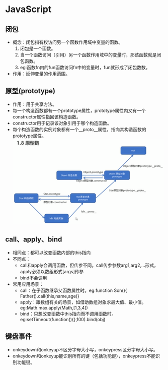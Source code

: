 # JavaScript

## 闭包

- 概念：闭包指有权访问另一个函数作用域中变量的函数。
  1. 闭包是一个函数。
  2. 当一个函数访问（引用）另一个函数作用域中的变量时，那该函数就是闭包函数。
  3. eg:函数fn内的fun函数访问fn中的变量时，fun就形成了闭包数数。
- 作用：延伸变量的作用范围。

## 原型(prototype)

- 作用：用于共享方法。
- 每一个构造函数都有一个prototype属性，prototype属性内又有一个constructor属性指回该构造函数。
- constructor用于记录该对象引用于哪个构造函数。
- 每个构造函数的实例对象都有一个__proto__属性，指向其构造函数的prototype属性。
![原型链](原型链.png)

## call、apply、bind

- 相同点：都可以改变函数内部的this指向
- 不同点：
  - call和apply会调用函数，但传参不同。call传参参数arg1,arg2,...形式，apply必须以数组形式[args]传参
  - bind不会调用
- 常用应用场景：
  - call：在子函数继承父函数属性时。eg:function Son(){ Father().call(this,name,age)}
  - apply：跟数组有关的场景，如借助数组对象求最大值、最小值。eg:Math.max.apply(Math,[1,3,4])
  - bind：只想改变函数中this指向而不调用函数时。eg:setTimeout(function(){},100).bind(obj)

## 键盘事件

- onkeydown和onkeyup不区分字母大小写，onkeypress区分字母大小写。
- onkeydown和onkeyup能识别所有的键（包括功能键），onkeypress不能识别功能键。
